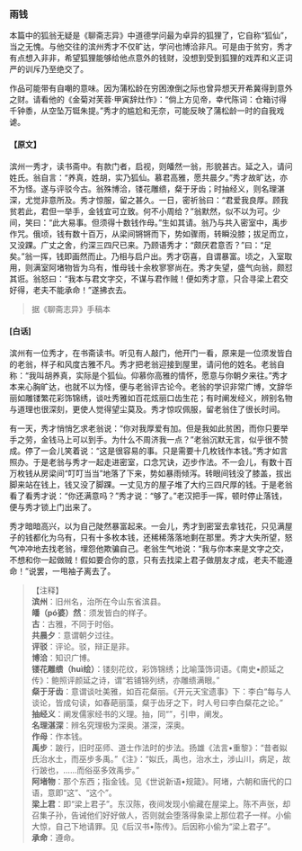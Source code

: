 <script type="text/javascript">
    var head = document.getElementsByTagName('head')[0];
    cssURL = '/public/liao.css';
    linkTag = document.createElement('link');
    linkTag.href = cssURL;
    linkTag.setAttribute('type','text/css');
    linkTag.setAttribute('rel','stylesheet');
    head.appendChild(linkTag);
</script>
### 雨钱

本篇中的狐翁无疑是《聊斋志异》中道德学问最为卓异的狐狸了，它自称“狐仙”，当之无愧。与他交往的滨州秀才不仅旷达，学问也博洽非凡。可是由于贫穷，秀才有点想入非非，希望狐狸能够给他点意外的钱财，没想到受到狐狸的戏弄和义正词严的训斥乃至绝交了。

作品可能带有自嘲的意味。因为蒲松龄在穷困潦倒之际也曾异想天开希冀得到意外之财。请看他的《金菊对芙蓉·甲寅辞灶作》：“倘上方见帝，幸代陈词：仓箱讨得千钟黍，从空坠万铤朱提。”秀才的尴尬和无奈，可能反映了蒲松龄一时的自我戏谑。

#### 【原文】
<section>
滨州一秀才，读书斋中。有款门者，启视，则皤然一翁，形貌甚古。延之入，请问姓氏。翁自言：“养真，姓胡，实乃狐仙。慕君高雅，愿共晨夕。”秀才故旷达，亦不为怪。遂与评驳今古。翁殊博洽，镂花雕缋，粲于牙齿；时抽经义，则名理湛深，尤觉非意所及。秀才惊服，留之甚久。一日，密祈翁曰：“君爱我良厚。顾我贫若此，君但一举手，金钱宜可立致。何不小周给？”翁默然，似不以为可。少间，笑曰：“此大易事。但须得十数钱作母。”生如其请。翁乃与共入密室中，禹步作咒。俄顷，钱有数十百万，从梁间锵锵而下，势如骤雨，转瞬没膝；拔足而立，又没踝。广丈之舍，约深三四尺已来。乃顾语秀才：“颇厌君意否？”曰：“足矣。”翁一挥，钱即画然而止。乃相与启户出。秀才窃喜，自谓暴富。顷之，入室取用，则满室阿堵物皆为乌有，惟母钱十余枚寥寥尚在。秀才失望，盛气向翁，颇怼其诳。翁怒曰：“我本与君文字交，不谋与君作贼！便如秀才意，只合寻梁上君交好得，老夫不能承命！”遂拂衣去。

</section>

> 据《聊斋志异》手稿本

#### [白话]
<aside>

滨州有一位秀才，在书斋读书。听见有人敲门，他开门一看，原来是一位须发皆白的老翁，样子和风度古雅不凡。秀才把老翁迎接到屋里，请问他的姓名。老翁自称：“我叫胡养真，实际是个狐仙。仰慕你高雅的情怀，愿意与你朝夕来往。”秀才本来心胸旷达，也就不以为怪，便与老翁评古论今。老翁的学识非常广博，文辞华丽如雕镂繁花彩饰锦绣，谈吐秀雅如百花炫丽口齿生花；有时阐发经义，辨别名物与道理也很深刻，更使人觉得望尘莫及。秀才惊叹佩服，留老翁住了很长时间。

有一天，秀才悄悄乞求老翁说：“你对我厚爱有加。但是我如此贫困，而你只要举手之劳，金钱马上可以到手。为什么不周济我一点？”老翁沉默无言，似乎很不赞成。停了一会儿笑着说：“这是很容易的事。只是需要十几枚钱作本钱。”秀才如言照办。于是老翁与秀才一起走进密室，口念咒诀，迈步作法。不一会儿，有数十百万枚钱从房梁间“叮叮当当”地落了下来，势如暴雨倾泻。转眼间钱没了膝盖，拔出脚来站在钱上，钱又没了脚踝。一丈见方的屋子堆了大约三四尺厚的钱。于是老翁看了看秀才说：“你还满意吗？”秀才说：“够了。”老汉把手一挥，顿时停止落钱，便与秀才锁上门出来了。

秀才暗暗高兴，以为自己陡然暴富起来。一会儿，秀才到密室去拿钱花，只见满屋子的钱都化为乌有，只有十多枚本钱，还稀稀落落地剩在那里。秀才大失所望，怒气冲冲地去找老翁，埋怨他欺骗自己。老翁生气地说：“我与你本来是文字之交，不想和你一起做贼！假如要合你的意，只有去找梁上君子做朋友才成，老夫不能遵命！”说罢，一甩袖子离去了。

</aside>

> 【注释】  
<b>滨州</b>：旧州名，治所在今山东省滨县。  
<b>皤（pó婆）然</b>：须发皆白的样子。  
<b>古</b>：古雅，不同于时俗。  
<b>共晨夕</b>：意谓朝夕过往。  
<b>评驳</b>：评论。驳，辩正是非。  
<b>博洽</b>：知识广博。  
<b>镂花雕缋（huì绘）</b>：镂刻花纹，彩饰锦绣；比喻藻饰词语。《南史•颜延之传》：鲍照评颜延之诗，谓“若铺锦列绣，亦雕缋满眼。”  
<b>粲于牙齿</b>：意谓谈吐美雅，如百花粲丽。《开元天宝遗事》下：李白“每与人谈论，皆成句读，如春葩丽藻，粲于齿牙之下，时人号曰李白粲花之论。”  
<b>抽经义</b>：阐发儒家经书的义理。抽，同“”，引申，阐发。  
<b>名理湛深</b>：辨名究理极为深奥。湛深，深奥。  
<b>作母</b>：作本钱。  
<b>禹步</b>：跛行，旧时巫师、道士作法时的步法。扬雄《法言•重黎》：“昔者姒氏治水土，而巫步多禹。”《注》：“姒氏，禹也，治水土，涉山川，病足，故行跛也，……而俗巫多效禹步。”  
<b>阿堵物</b>：那个东西；指金钱。见《世说新语•规箴》。阿堵，六朝和唐代的口语，意即“这”、“这个”。  
<b>梁上君</b>：即“梁上君子”。东汉陈，夜间发现小偷藏在屋梁上。陈不声张，却召集子孙，告诫他们好好做人，否则就会堕落得象梁上那位君子一样。小偷大惊，自己下地请罪。见《后汉书•陈传》。后因称小偷为“梁上君子”。  
<b>承命</b>：遵命。  
